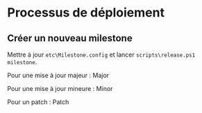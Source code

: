 Processus de déploiement
========================


Créer un nouveau milestone
--------------------------

Mettre à jour `etc\Milestone.config` et lancer `scripts\release.ps1 milestone`.

Pour une mise à jour majeur :
    <?xml version="1.0" encoding="utf-8"?>
    <configuration>
      <Milestone>Major</Milestone>
    </configuration>

Pour une mise à jour mineure :
    <?xml version="1.0" encoding="utf-8"?>
    <configuration>
      <Milestone>Minor</Milestone>
    </configuration>

Pour un patch :
    <?xml version="1.0" encoding="utf-8"?>
    <configuration>
      <Milestone>Patch</Milestone>
    </configuration>